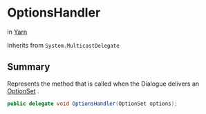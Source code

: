 # OptionsHandler

 in [Yarn](/api/csharp/yarn.md)

Inherits from `System.MulticastDelegate`

## Summary


Represents the method that is called when the Dialogue delivers an
<a href="yarn.optionset.md">OptionSet</a> .


```csharp
public delegate void OptionsHandler(OptionSet options);
```

